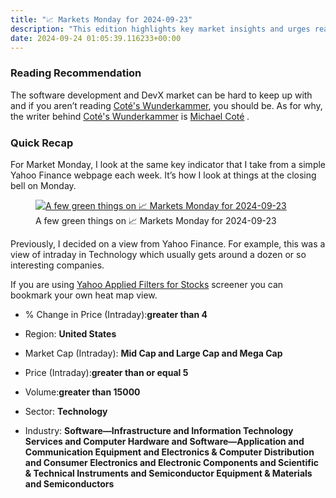 ```yaml
---
title: "📈 Markets Monday for 2024-09-23"
description: "This edition highlights key market insights and urges readers to check out Coté's Wunderkammer!"
date: 2024-09-24 01:05:39.116233+00:00
---
```


<!-- buttondown-editor-mode: fancy --><h3>Reading Recommendation</h3><p>The software development and DevX market can be hard to keep up with and if you aren’t reading <a target="_blank" rel="noopener noreferrer nofollow" href="https://newsletter.cote.io/">Coté's Wunderkammer</a>, you should be. As for why, the writer behind&nbsp;<a target="_blank" rel="noopener noreferrer nofollow" href="https://newsletter.cote.io/">Coté's Wunderkammer</a> is&nbsp;<a target="_blank" rel="" href="https://cote.io/">Michael Coté</a><span style="font-family: Spectral, serif, system-ui, -apple-system, BlinkMacSystemFont, Segoe UI, Roboto, Helvetica, Arial, sans-serif, Apple Color Emoji, Segoe UI Emoji, Segoe UI Symbol; color: rgb(54, 55, 55)"><em>&nbsp;</em></span><span style="font-family: Tonos, -apple-system, BlinkMacSystemFont, Segoe UI, Helvetica, Arial, sans-serif; color: rgb(34, 34, 34)">.</span></p><h3>Quick Recap</h3><p>For Market Monday, I look at the same key indicator that I take from a simple Yahoo Finance webpage each week. It’s how I look at things at the closing bell on Monday.</p><figure><a href="https://finance.yahoo.com/screener/568c8b06-3f3e-497e-bae7-6dd1defc231c/heatmap" target="_blank" rel="noopener noreferrer"><img src="https://assets.buttondown.email/images/0461385a-81f1-484c-85db-2722b877b544.png?w=960&amp;fit=max" alt="A few green things on 📈 Markets Monday for 2024-09-23" draggable="false"></a><figcaption>A few green things on 📈 Markets Monday for 2024-09-23</figcaption></figure><p>Previously, I decided on a view from Yahoo Finance. For example, this was a view of intraday in Technology which usually gets around a dozen or so interesting companies.</p><p>If you are using <a target="_blank" rel="noopener noreferrer nofollow" href="https://finance.yahoo.com/screener/568c8b06-3f3e-497e-bae7-6dd1defc231c/heatmap">Yahoo Applied Filters for Stocks</a> screener you can bookmark your own heat map view.</p><ul><li><p>% Change in Price (Intraday):<strong>greater than 4</strong></p></li><li><p>Region: <strong>United States</strong></p></li><li><p>Market Cap (Intraday): <strong>Mid Cap and Large Cap and Mega Cap</strong></p></li><li><p>Price (Intraday):<strong>greater than or equal 5</strong></p></li><li><p>Volume:<strong>greater than 15000</strong></p></li><li><p>Sector: <strong>Technology</strong></p></li><li><p>Industry: <strong>Software—Infrastructure and Information Technology Services and Computer Hardware and Software—Application and Communication Equipment and Electronics &amp; Computer Distribution and Consumer Electronics and Electronic Components and Scientific &amp; Technical Instruments and Semiconductor Equipment &amp; Materials and Semiconductors</strong></p></li></ul>
